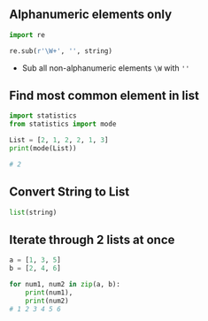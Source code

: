 ## Alphanumeric elements only

```python
import re

re.sub(r'\W+', '', string)
```

- Sub all non-alphanumeric elements `\W` with `''`

## Find most common element in list
```python
import statistics 
from statistics import mode 

List = [2, 1, 2, 2, 1, 3] 
print(mode(List))

# 2 
```

## Convert String to List

```python
list(string)
```

##  Iterate through 2 lists at once

```python
a = [1, 3, 5]
b = [2, 4, 6]

for num1, num2 in zip(a, b):
    print(num1),
    print(num2)
# 1 2 3 4 5 6
```